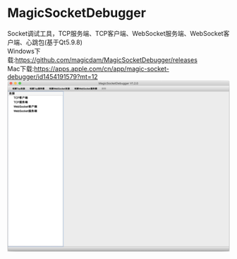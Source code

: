 # MagicSocketDebugger
Socket调试工具，TCP服务端、TCP客户端、WebSocket服务端、WebSocket客户端、心跳包(基于Qt5.9.8)  
Windows下载:https://github.com/magicdam/MagicSocketDebugger/releases  
Mac下载:https://apps.apple.com/cn/app/magic-socket-debugger/id1454191579?mt=12
![预览](/resource/preview.jpg)
